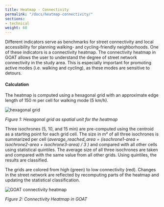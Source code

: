 ```yaml
---
title: Heatmap - Connectivity
permalink: "/docs/heatmap-connectivity/"
sections:
- technical
weight: 60
---
```


Different indicators serve as benchmarks for street connectivity and local accessibility for planning walking- and cycling-friendly neighborhoods. One of these indicators is a connectivity heatmap. The connectivity heatmap in GOAT allows the user to understand the degree of street network connectivity in the study area. This is especially important for promoting active modes (i.e. walking and cycling), as these modes are sensitive to detours.


#### Calculation

The heatmap is computed using a hexagonal grid with an approximate edge length of 150 m per cell for walking mode (5 km/h). 


<img src="\images\docs\technical_documentation\connectivity\hexagon_en.webp" 
alt="hexagonal grid" style="max-height:390px;"/>  

_Figure 1: Hexagonal grid as spatial unit for the heatmap_


Three isochrones (5, 10, and 15 min) are pre-computed using the centroid as a starting point for each grid cell. The size in m² of all three isochrones is summarized per cell (<i>average_reached_area = (isochrone1-area + isochrone2-area + isochrone3-area) / 3 )</i> and compared with all other cells using statistical quintiles. The average size of all three isochrones are taken and compared with the same value from all other grids. Using quintiles, the results are classified.

The grids are colored from high (green) to low connectivity (red). Changes in the street network are reflected by recomputing parts of the heatmap and updating the statistical classification. 

![GOAT connectivity heatmap](/images/docs/technical_documentation/connectivity/connectivity_en_2.webp "GOAT connectivity heatmap")

_Figure 2: Connectivity Heatmap in GOAT_

